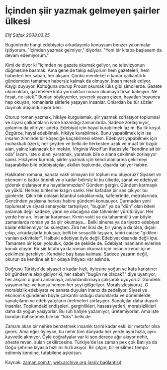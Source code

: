 # İçinden şiir yazmak gelmeyen şairler ülkesi

*Elif Şafak 2008.03.25*

<tr><td class="metin" colspan="2" style="padding-top: 20px; padding-left: 5px; padding-right: 10px;">Bugünlerde hangi edebiyatçı arkadaşımla konuşsam benzer yakınmalar işitiyorum. "İçimden yazmak gelmiyor," diyorlar. "Yeni bir kitaba başlasam da devam edemiyorum."</td></tr><tr><td class="metin" colspan="2" style="padding-top: 20px; padding-left: 5px; padding-right: 10px;"><p>Kimi de diyor ki "içimden ne gazete okumak geliyor, ne televizyonun düğmesine basmak. Ama gene de takip ediyorum hem gazeteleri, hem haberleri her sabah, her akşam. Çünkü memleket o kadar çalkantılı ki gündemden tamamen habersiz kalmak da olmuyor. İnsan merak ediyor. Kaygı duyuyor. Koltuğuna oturup Proust okumak lüks gibi şimdilerde. Gazete okumaktan, gazetelere kafa yormaktan roman okumaya fırsat kalmıyor. Ne fırsat, ne istek." Bunları söyleyenler, severek yazan çizen, hayatları boyunca hep okuyan, romanlarla şiirlerle yaşayan insanlar. Onlardan bu tür sözler duymak düşündürüyor beni. 
<p>Oturup roman yazmak, hikâye kurgulamak, şiir yazmak zorlaşıyor toplumsal ve siyasi çalkantıların ivme kazandığı zamanlarda. Sadece zorlaşmıyor, anlamını da yitiriyor adeta. Edebiyat için hayal kurabilmek lazım. Bu ilk koşul. Özgürce, hayal edebilmek, hikâye kurabilmek. Bunu yapabilmek için ise insanın zihninde bir köşeciğe kaçabilmesi elzem. Edebiyat yapabilmek için muhakkak özerk, her şeyden ve belki de herkesten uzak ve muaf bir özgür alan, yalnız kalınacak bir mekân, Virginia Woolf'un ifadesiyle "kendine ait bir oda" lazım. İşte o alanı yaratmak, yaratsak bile o alana çekilmek zorlaşıyor sanki. Hikâyeler kurmak, şiirler yazmak için kendi alanlarına çekilmeyi başarabilse bile edebiyatçılar, akılları toplumda, dışarda kalıyor habire. 
<p>Hakikaten romana, sanata vakti olmayan bir toplum mu oluyoruz? Siyaset ve ekonomi o kadar önemli ve o kadar belirsiz ki bu ülkede, sanat ve edebiyat giderek dışlanıyor mu hayatlarımızdan? Gündem gergin. Gündem karmaşık ve yüklü. Herkes birilerine kızgın sanki. Her kafadan bir ses çıkıyor bu günlerde. Çıkın bir dolaşın İstanbul sokaklarında, kafelerinde, metrolarında. Gencinden yaşlısına herkes habire gündemi konuşuyor. Durmadan yeni toplumsal ve siyasi senaryolar tartışılıyor, "bugün" ya da "dün" olan biteni anlamak değil sadece, yarın ne olacağına dair tahminler yürütülüyor. Her yerde her an. İnsanlar karamsar. Kimin vakti ya da tahammülü var böyle zamanlarda roman ya da şiir okumaya... Belki sinema ya da tiyatro edebiyat kadar etkilenmiyor bu süreçten. Zira her ikisi de, bir yanıyla da olsa, dışarı çıkıp, arkadaşlarla buluşup, belli bir sosyallik taşıyan, tabiri caizse "gidilen-varılan aktiviteler". Halbuki edebiyat öyle değil. Edebiyat dışarıda değil içte. Tamamen bir içsel yolculuk, özde de şekilde de. Edebiyat insanların evlerine konuk oluyor. Bir şiir kitabı ya da roman okumak için insanın kendi içine çekilmesi gerekiyor. Kendiyle baş başa kalması. Sadece yazarın değil, okurun da kendine ait bir odaya ihtiyacı var aslında.
<p>Doğrusu Türkiye'de siyaset o kadar hızlı, öylesine yoğun ve kafa karıştırıcı bir gündemle akıp gidiyor ki, her sabah "bugün ne olacak?" diye uyanıyor, her akşam o günü anlamaya, anlamlandırmaya çalışarak uyuyoruz. Gündelik yaşamın hızı ve kaosu hemen her şeyi gölgeliyor. Moralsizleşiyoruz. O moralsizlik edebiyata ve sanata duyulan inancı da zedeliyor. Siyasi ve ekonomik gündemin böyle çalkantılı olduğu durumlarda ve dönemlerde, sanatçıların ve edebiyatçıların üretmeleri zorlaşıyor. Sanatçılar daha duyarlı insanlar. Toplumdaki endişeleri, gerginlikleri, hassasiyetleri, moralsizlikleri daha da yoğun yaşıyorlar. Bu ruh haliyle yazamıyor, üretemiyorlar. Ama işte bundan bahsetmek bile bir "lüks" belki de.
<p>Zamanı akan bir nehire benzetmek insanlık tarihi kadar eski bir metafor olsa gerek. Ama eğer öyleyse, bu nehir tüm dünyada her yerde aynı hızla, aynı kuvvetle akmıyor. Öyle coğrafyalar var ki son derece ağır akıyor nehir, aheste revan, suları çekilircesine. Türkiye'de ise zaman pek çok Batı ya da Doğu şehrine kıyasla hızlı mı hızlı akıyor. Bir çılgın, bir erişilmez tempo edinmiş kendine, tutabilene aşkolsun.<br/></p></p></p></p></p></td></tr>

Kaynak: [zaman.com.tr](http://zaman.com.tr/yazar.do?yazino=668749), [web.archive.org (arşiv bağlantısı)](http://web.archive.org/web/20080429224132/http://www.zaman.com.tr:80/yazar.do?yazino=668749)
